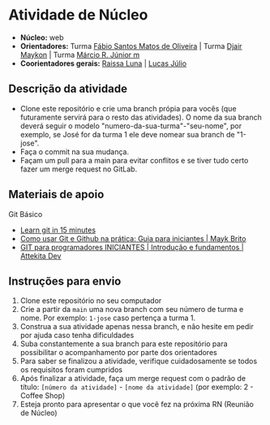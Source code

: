 # Atividade de Núcleo

- **Núcleo:** web
- **Orientadores:** Turma  [Fábio Santos Matos de Oliveira](https://gitlab.com/Fabio-Matos1303) | Turma  [Djair Maykon](https://gitlab.com/djairmaykon) | Turma  [Márcio R. Júnior m](https://gitlab.com/marciojunior2109) 
- **Coorientadores gerais:** [Raissa Luna](https://gitlab.com/raissalunana) | [Lucas Júlio](https://gitlab.com/LucasJulio)

## Descrição da atividade

- Clone este repositório e crie uma branch própia para vocês (que futuramente servirá para o resto das atividades). O nome da sua branch deverá seguir o modelo "numero-da-sua-turma"-"seu-nome", por exemplo, se José for da turma 1 ele deve nomear sua branch de "1-jose".
- Faça o commit na sua mudança.
- Façam um pull para a main para evitar conflitos e se tiver tudo certo fazer um merge request no GitLab. 

## Materiais de apoio

Git Básico

- [Learn git in 15 minutes](https://www.youtube.com/watch?v=USjZcfj8yxE)
- [Como usar Git e Github na prática: Guia para iniciantes | Mayk Brito](https://www.youtube.com/watch?v=2alg7MQ6_sI)
- [GIT para programadores INICIANTES | Introdução e fundamentos | Attekita Dev](https://www.youtube.com/watch?v=P9xXbEhqhqA)

## Instruções para envio

1. Clone este repositório no seu computador
2. Crie a partir da `main` uma nova branch com seu número de turma e nome. Por exemplo: `1-jose` caso pertença a turma 1.
3. Construa a sua atividade apenas nessa branch, e não hesite em pedir por ajuda caso tenha dificuldades
4. Suba constantemente a sua branch para este repositório para possibilitar o acompanhamento por parte dos orientadores
5. Para saber se finalizou a atividade, verifique cuidadosamente se todos os requisitos foram cumpridos
6. Após finalizar a atividade, faça um merge request com o padrão de título: `[número da atividade]` - `[nome da atividade]` (por exemplo: 2 - Coffee Shop)
7. Esteja pronto para apresentar o que você fez na próxima RN (Reunião de Núcleo)
